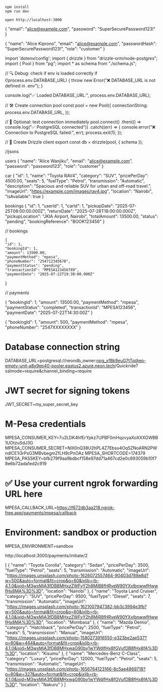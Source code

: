 ```
npm install
npm run dev
```

```
open http://localhost:3000
```
{
  "email": "alice@example.com",
  "password": "SuperSecurePassword123!"
}

{
  "name": "Alice Kiprono",
  "email": "alice@example.com",
  "passwordHash": "SuperSecurePassword123!",
  "role": "customer"
}


import 'dotenv/config';
import { drizzle } from "drizzle-orm/node-postgres";
import { Pool } from "pg";
import * as schema from "./schema.js";

// 🔍 Debug: check if env is loaded correctly
if (!process.env.DATABASE_URL) {
  throw new Error("❌ DATABASE_URL is not defined in .env");
}

console.log("✅ Loaded DATABASE_URL:", process.env.DATABASE_URL);

// 🛠️ Create connection pool
const pool = new Pool({
  connectionString: process.env.DATABASE_URL,
});

// 🧪 Optional: test connection immediately
pool.connect()
  .then(() => console.log("✅ PostgreSQL connected"))
  .catch((err) => {
    console.error("❌ Connection to PostgreSQL failed:", err);
    process.exit(1);
  });

// 🌱 Create Drizzle client
export const db = drizzle(pool, { schema });


//jsons 


users
  {
    "name": "Alice Wanjiku",
    "email": "alice@example.com",
    "password": "password123",
    "role": "customer"
  }

car
  {
    "id": 1,
    "name": "Toyota RAV4",
    "category": "SUV",
    "pricePerDay": 4500.00,
    "seats": 5,
    "fuelType": "Petrol",
    "transmission": "Automatic",
    "description": "Spacious and reliable SUV for urban and off-road travel.",
    "imageUrl": "https://example.com/images/rav4.jpg",
    "location": "Nairobi",
    "isAvailable": true
  }


  bookings 
  {
    "id": 1,
    "userId": 1,
    "carId": 1,
    "pickupDate": "2025-07-25T08:00:00.000Z",
    "returnDate": "2025-07-28T18:00:00.000Z",
    "pickupLocation": "JKIA Airport, Nairobi",
    "totalAmount": 13500.00,
    "status": "pending",
    "bookingReference": "BOOK123456"
  }


// bookings

    {
    "id": 1,
    "bookingId": 1,
    "amount": 13500.00,
    "paymentMethod": "mpesa",
    "phoneNumber": "254712345678",
    "paymentStatus": "pending",
    "transactionId": "MPESA123456789",
    "paymentDate": "2025-07-22T19:30:00.000Z"
  }

  // payments

  {
    "bookingId": 1,
    "amount": 13500.00,
    "paymentMethod": "mpesa",
    "paymentStatus": "completed",
    "transactionId": "MPESA123456",
    "paymentDate": "2025-07-22T14:30:00Z"
  }

  {
  "bookingId": 1,
  "amount": 500,
  "paymentMethod": "mpesa",
  "phoneNumber": "2547XXXXXXXX"
}



# Database connection string
DATABASE_URL=postgresql://neondb_owner:npg_xfBk9euG7tTq@ep-empty-unit-a8x9ep40-pooler.eastus2.azure.neon.tech/Quickride?sslmode=require&channel_binding=require

# JWT secret for signing tokens
JWT_SECRET=my_super_secret_key

# M-Pesa credentials
MPESA_CONSUMER_KEY=7u2LDK4hfErYpkz7UPBF0mHqzvyaXoXXXGWBB1UOtzuSdJ3G
MPESA_CONSUMER_SECRET=NlX0nQ38U2hPL4Z7Ebsu4Oq5ZNoARN2PWndlCE1i3rPsG3MBvbegmZfLH9cPnOAz
MPESA_SHORTCODE=174379
MPESA_PASSKEY=bfb279f9aa9bdbcf158e97dd71a467cd2e0c893059b10f78e6b72ada1ed2c919

# ✅ Use your current ngrok forwarding URL here
MPESA_CALLBACK_URL=https://f672db3aa218.ngrok-free.app/payments/mpesa/callback

# Environment: sandbox or production
MPESA_ENVIRONMENT=sandbox





http://localhost:3000/payments/initiate/2



[
  {
    "name": "Toyota Corolla",
    "category": "Sedan",
    "pricePerDay": 3500,
    "fuelType": "Petrol",
    "seats": 5,
    "transmission": "Automatic",
    "imageUrl": "https://images.unsplash.com/photo-1626072557464-90403d788e8d?w=500&auto=format&fit=crop&q=60&ixlib=rb-4.1.0&ixid=M3wxMjA3fDB8MHxzZWFyY2h8MjB8fHRveW90YXxlbnwwfHwwfHx8MA%3D%3D",
    "location": "Nairobi"
  },
  {
    "name": "Toyota Land Cruiser",
    "category": "SUV",
    "pricePerDay": 9500,
    "fuelType": "Diesel",
    "seats": 7,
    "transmission": "Automatic",
    "imageUrl": "https://images.unsplash.com/photo-1621007947382-bb3c3994e3fb?w=500&auto=format&fit=crop&q=60&ixlib=rb-4.1.0&ixid=M3wxMjA3fDB8MHxzZWFyY2h8MjR8fHRveW90YXxlbnwwfHwwfHx8MA%3D%3D",
    "location": "Mombasa"
  },
  {
    "name": "Mazda Demio",
    "category": "Hatchback",
    "pricePerDay": 2500,
    "fuelType": "Petrol",
    "seats": 5,
    "transmission": "Manual",
    "imageUrl": "https://images.unsplash.com/photo-1580273916550-e323be2ae537?q=80&w=464&auto=format&fit=crop&ixlib=rb-4.1.0&ixid=M3wxMjA3fDB8MHxwaG90by1wYWdlfHx8fGVufDB8fHx8fA%3D%3D",
    "location": "Kisumu"
  },
  {
    "name": "Mercedes-Benz C-Class",
    "category": "Luxury",
    "pricePerDay": 12000,
    "fuelType": "Petrol",
    "seats": 5,
    "transmission": "Automatic",
    "imageUrl": "https://images.unsplash.com/photo-1656764123166-8c5ae4869718?q=80&w=327&auto=format&fit=crop&ixlib=rb-4.1.0&ixid=M3wxMjA3fDB8MHxwaG90by1wYWdlfHx8fGVufDB8fHx8fA%3D%3D",
    "location": "Nakuru"
  }
]
